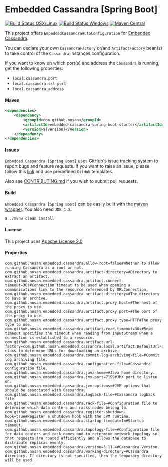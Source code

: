 # Embedded Cassandra [Spring Boot] 
[![Build Status OSX/Linux](https://img.shields.io/travis/nosan/embedded-cassandra-spring-boot/master.svg?logo=travis&logoColor=white&style=flat)](https://travis-ci.org/nosan/embedded-cassandra-spring-boot) [![Build Status Windows](https://img.shields.io/appveyor/ci/nosan/embedded-cassandra-spring-boot/master.svg?logo=appveyor&logoColor=white&style=flat)](https://ci.appveyor.com/project/nosan/embedded-cassandra-spring-boot)
[![Maven Central](https://img.shields.io/maven-central/v/com.github.nosan/embedded-cassandra-spring-boot-starter.svg)](https://search.maven.org/artifact/com.github.nosan/embedded-cassandra-spring-boot-starter)

This project offers `EmbeddedCassandraAutoConfiguration` for [Embedded Cassandra](https://github.com/nosan/embedded-cassandra). 

You can declare your own `CassandraFactory` or/and `ArtifactFactory` bean(s) to take control of the `Cassandra` 
instances configuration.

If you want to know on which port(s) and address the `Cassandra` is running, get the following properties:
- `local.cassandra.port`
- `local.cassandra.ssl-port`
- `local.cassandra.address`


#### Maven

```xml
<dependencies>
    <dependency>
        <groupId>com.github.nosan</groupId>
        <artifactId>embedded-cassandra-spring-boot-starter</artifactId>
        <version>${version}</version>
    </dependency>
</dependencies>

```

#### Issues

`Embedded Cassandra [Spring Boot]` uses GitHub's issue tracking system to report bugs and feature
requests. If you want to raise an issue, please follow this [link](https://github.com/nosan/embedded-cassandra-spring-boot/issues)
and use predefined `GitHub` templates.

Also see [CONTRIBUTING.md](CONTRIBUTING.md) if you wish to submit pull requests.

#### Build

`Embedded Cassandra [Spring Boot]` can be easily built with the [maven wrapper](https://github.com/takari/maven-wrapper). You also need `JDK 1.8`.

```bash
$ ./mvnw clean install
```

#### License

This project uses [Apache License 2.0](https://www.apache.org/licenses/LICENSE-2.0)


#### Properties

    com.github.nosan.embedded.cassandra.allow-root=false#Whether to allow running Cassandra as a root or not.
    com.github.nosan.embedded.cassandra.artifact-directory=#Directory to extract an artifact.
    com.github.nosan.embedded.cassandra.artifact.connect-timeout=30s#Connection timeout to be used when opening a communications link to the resource referenced by URLConnection.
    com.github.nosan.embedded.cassandra.artifact.directory=#The directory to save an archive.
    com.github.nosan.embedded.cassandra.artifact.proxy.host=#The host of the proxy to use.
    com.github.nosan.embedded.cassandra.artifact.proxy.port=#The port of the proxy to use.
    com.github.nosan.embedded.cassandra.artifact.proxy.type=HTTP#The proxy type to use.
    com.github.nosan.embedded.cassandra.artifact.read-timeout=30s#Read timeout specifies the timeout when reading from InputStream when a connection is established to a resource.
    com.github.nosan.embedded.cassandra.artifact.url-factory=com.github.nosan.embedded.cassandra.local.artifact.DefaultUrlFactory#Factory class to determine URLs for downloading an archive.
    com.github.nosan.embedded.cassandra.commit-log-archiving-file=#Commit log archiving file.
    com.github.nosan.embedded.cassandra.configuration-file=#Cassandra configuration file.
    com.github.nosan.embedded.cassandra.java-home=#Java home directory.
    com.github.nosan.embedded.cassandra.jmx-port=7199#JMX port to listen on.
    com.github.nosan.embedded.cassandra.jvm-options=#JVM options that should be associated with Cassandra.
    com.github.nosan.embedded.cassandra.logback-file=#Cassandra logback file.
    com.github.nosan.embedded.cassandra.rack-file=#Configuration file to determine which data centers and racks nodes belong to.
    com.github.nosan.embedded.cassandra.register-shutdown-hook=true#Register a shutdown hook with the JVM runtime.
    com.github.nosan.embedded.cassandra.startup-timeout=1m#Startup timeout.
    com.github.nosan.embedded.cassandra.topology-file=#Configuration file for data centers and rack names and to determine network topology so that requests are routed efficiently and allows the database to distribute replicas evenly.
    com.github.nosan.embedded.cassandra.version=3.11.4#Cassandra Version.
    com.github.nosan.embedded.cassandra.working-directory=#Cassandra directory. If directory is not specified, then the temporary directory will be used.

